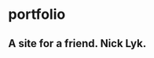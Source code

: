 # portfolio

<style>
  p{
    font-family: cursive, sans-serif;
    color: rgb(200,200,200);
  }

</style>


<h2>
  A site for a friend. Nick Lyk.
</h2>

